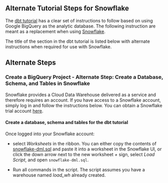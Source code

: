 ## Alternate Tutorial Steps for Snowflake 

The [dbt tutorial](https://tutorial.getdbt.com/tutorial/setting-up) has a clear set of instructions to follow based on using Google BigQuery as the analytic database. The following instruction are meant as a replacement when using [Snowflake](https://www.snowflake.com).

The title of the section in the dbt tutorial is listed below with alternate instructions when required for use with Snowflake.

## Alternate Steps

### Create a BigQuery Project - Alternate Step: Create a Database, Schema, and Tables in Snowflake

Snowflake provides a Cloud Data Warehouse delivered as a service and therefore requires an account. If you have access to a Snowflake account, simply log in and follow the instructions below. You can obtain a Snowflake trial account [here](https:trial.snowflake.com).

#### Create a database, schema and tables for the dbt tutorial

Once logged into your Snowflake account:
- select _Worksheets_ in the ribbon. You can either copy the contents of [snowflake-dml.sql](/Snowflake/snowflake-dml.sql) and paste it into a worksheet in the Snowflake UI, or click the down arrow next to the new worksheet *+* sign, select _Load Script_, and open `snowflake-dml.sql`.

- Run all commands in the script. The script assumes you have a warehouse named _load_wh_ already created.



